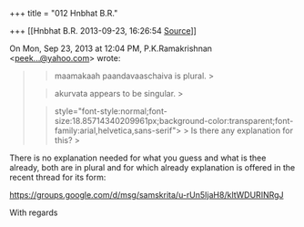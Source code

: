 +++
title = "012 Hnbhat B.R."

+++
[[Hnbhat B.R.	2013-09-23, 16:26:54 [Source](https://groups.google.com/g/samskrita/c/u-rUn5IjaH8)]]



On Mon, Sep 23, 2013 at 12:04 PM, P.K.Ramakrishnan \<[peek...@yahoo.com]()\> wrote:  

> 
> > 
> > maamakaah paandavaaschaiva is plural. >
> 
> > 
> > akurvata appears to be singular. >
> 
> > 
> >   
> > 
> >  style="font-style:normal;font-size:18.85714340209961px;background-color:transparent;font-family:arial,helvetica,sans-serif"> >
> Is there any explanation for this? >
> 
> > 
> > 
> > 
> > 
> > 
> > 
> >   
> > 
> > 

  

  

There is no explanation needed for what you guess and what is thee already, both are in plural and for which already explanation is offered in the recent thread for its form:

  

<https://groups.google.com/d/msg/samskrita/u-rUn5IjaH8/kItWDURINRgJ>

  

With regards

